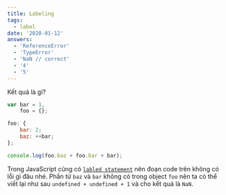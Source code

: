 ```yaml
---
title: Labeling
tags:
  - label
date: '2020-01-12'
answers:
  - 'ReferenceError'
  - 'TypeError'
  - 'NaN // correct'
  - '4'
  - '5'
---
```


Kết quả là gì?

```javascript
var bar = 1,
    foo = {};

foo: {
    bar: 2;
    baz: ++bar;
};

console.log(foo.baz + foo.bar + bar);
```

<!-- explanation -->

Trong JavaScript cũng có [`labled statement`](https://developer.mozilla.org/en-US/docs/Web/JavaScript/Reference/Statements/label) nên đoạn code trên không có lỗi gì đâu nhé. Phần tử  `baz` và `bar` không có trong object `foo` nên ta có thể viết lại như sau `undefined + undefined + 1` và cho kết quả là `NaN`.
